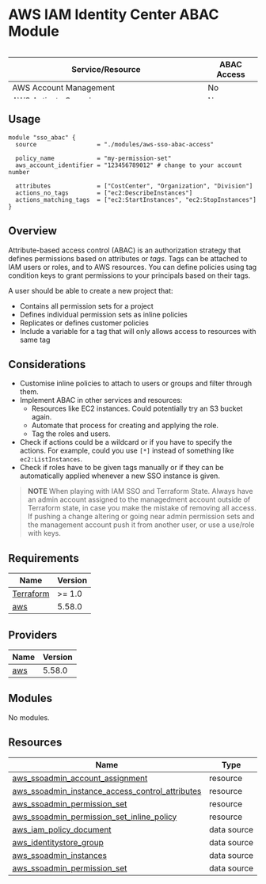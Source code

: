# AWS IAM Identity Center ABAC Module
<div style="height:100px;overflow:auto;">

| Service/Resource | ABAC Access |
|------------------|-------------|
| AWS Account Management | No |
|AWS Activate Console| No |
|AWS Amplify Admin|	No|
|AWS Amplify|	Partial|
|AWS Amplify UI Builder|	Yes|
|Apache Kafka APIs for Amazon MSK clusters|	No|
|Amazon API Gateway|	No|
|Amazon API Gateway Management|	Yes|
|Amazon API Gateway Management V2|	Yes|
|AWS App Studio|	No|
|AWS App2Container|	No|
|AWS AppConfig|	Yes|
|AWS AppFabric|	Yes|
|Amazon AppFlow|	Yes|
|Amazon AppIntegrations|	Yes|
|Application Auto Scaling|	Yes|
|AWS Application Cost Profiler|	No|
|AWS Application Discovery  Arsenal|	No|
|AWS Application Discovery Service|	No|
|AWS Application Migration Service|	Yes|
|AWS Application Transformation Service|	No|
|AWS App Mesh|	Yes|
|AWS App Mesh Preview|	No|
|AWS App Runner|	Yes|
|Amazon AppStream 2.0|	Yes|
|AWS AppSync|	Yes|
|AWS Artifact|	No|
|Amazon Athena|	Yes|
|AWS Audit Manager|	Yes|
|AWS Auto Scaling|	No|
|AWS B2B Data Interchange|	Yes|
|AWS Backup|	Yes|
|AWS Backup Gateway|	Yes|
|AWS Backup storage|	No|
|AWS Batch|	Yes|
|Amazon Bedrock|	Yes|
|AWS Billing and Cost Management|	No|
|AWS Billing and Cost Management Data Exports|	Yes|
|AWS Billing Conductor|	Yes|
|Amazon Braket|	Yes|
|AWS Budget Service|	No|
|AWS BugBust|	Yes|
|AWS Certificate Manager (ACM)|	Yes|
|AWS Chatbot|	No|
|Amazon Chime|	Yes|
|AWS Clean Rooms|	Yes|
|AWS Clean Rooms ML|	Yes|
|AWS Client VPN|	No|
|AWS Cloud9|	Yes|
|AWS Cloud Control API|	No|
|Amazon Cloud Directory|	No|
|AWS CloudFormation|	Yes|
|Amazon CloudFront|	Partial|
|Amazon CloudFront KeyValueStore|	No|
|AWS CloudHSM|	Yes|
|AWS Cloud Map|	Yes|
|Amazon CloudSearch|	No|
|AWS CloudShell|	No|
|AWS CloudTrail|	Yes|
|AWS CloudTrail Data|	Yes|
|Amazon CloudWatch|	Yes|
|Amazon CloudWatch Application Insights|	No|
|Amazon CloudWatch Application Signals|	Yes|
|Amazon CloudWatch Evidently|	Yes|
|Amazon CloudWatch Internet Monitor|	Yes|
|Amazon CloudWatch Logs|	Partial|
|Amazon CloudWatch Network Monitor|	Yes|
|Amazon CloudWatch Observability Access Manager|	Yes|
|Amazon CloudWatch RUM|	Yes|
|Amazon CloudWatch Synthetics|	Yes|
|AWS CodeArtifact|	Yes|
|AWS CodeBuild|	Partial (Info)|
|Amazon CodeCatalyst|	Yes|
|AWS CodeCommit|	Yes|
|AWS CodeConnections|	Yes|
|AWS CodeDeploy|	Yes|
|AWS CodeDeploy secure host commands service|	No|
|Amazon CodeGuru Profiler|	Yes|
|Amazon CodeGuru Reviewer|	Yes|
|Amazon CodeGuru Security|	Yes|
|AWS CodePipeline|	Yes|
|AWS CodeStar|	Yes|
|AWS CodeStar Connections|	Yes|
|AWS CodeStar Notifications|	Yes|
|Amazon CodeWhisperer|	Yes|
|Amazon Cognito|	Yes|
|Amazon Cognito Sync|	No|
|Amazon Cognito user pools|	Yes|
|Amazon Comprehend|	Yes|
|Amazon Comprehend Medical|	No|
|AWS Compute Optimizer|	No|
|AWS Config|	Yes|
|Amazon Connect|	Yes|
|Amazon Connect Cases|	Yes|
|Amazon Connect Customer Profiles|	Yes|
|Amazon Connect High-volume outbound communications|	Yes|
|Amazon Connect Voice ID|	Yes|
|AWS Console Mobile Application|	No|
|AWS Consolidated Billing|	No|
|AWS Control Catalog|	No|
|AWS Control Tower|	No|
|AWS Cost and Usage Report|	No|
|AWS Cost Explorer|	Yes|
|AWS Cost Optimization Hub|	No|
|AWS  Customer Verification Service|	No|
|AWS Database Migration Service|	Yes|
|Database Query Metadata Service|	No|
|AWS Data Exchange|	Yes|
|Amazon Data Lifecycle Manager|	Yes|
|AWS Data Pipeline|	Partial|
|AWS DataSync|	Yes|
|Amazon DataZone|	No|
|AWS Deadline Cloud|	Yes|
|AWS DeepComposer|	Yes|
|AWS DeepRacer|	Yes|
|Amazon Detective|	Yes|
|AWS Device Farm|	Yes|
|Amazon DevOps Guru|	No|
|AWS Diagnostic tools|	Yes|
|AWS Direct Connect|	Yes|
|AWS Directory Service|	Yes|
|Amazon DocumentDB Elastic Clusters|	Yes|
|Amazon DynamoDB Accelerator (DAX)|	No|
|Amazon DynamoDB|	No|
|Amazon Elastic Compute Cloud (Amazon EC2)|	Yes|
|Amazon EC2 Auto Scaling|	Yes|
|EC2 Image Builder|	Yes|
|Amazon EC2 Instance Connect|	No|
|Amazon ElastiCache|	Yes|
|AWS Elastic Beanstalk|	Yes|
|Amazon Elastic Block Store (Amazon EBS)|	Yes|
|Amazon Elastic Container Registry (Amazon ECR)|	Yes|
|Amazon Elastic Container Registry Public (Amazon ECR Public)|	Yes|
|Amazon Elastic Container Service (Amazon ECS)|	Yes|
|AWS Elastic Disaster Recovery|	Yes|
|Amazon Elastic File System (Amazon EFS)|	Partial|
|Amazon Elastic Inference|	No|
|Amazon Elastic Kubernetes Service (Amazon EKS)|	Yes|
|Amazon Elastic Kubernetes Service (Amazon EKS) Auth|	No|
|AWS Elastic Load Balancing|	Partial|
|Amazon Elastic Transcoder|	No|
|AWS Elemental Appliances and Software Activation Service|	Yes|
|AWS Elemental Appliances and Software|	Yes|
|AWS Elemental MediaConnect|	No|
|AWS Elemental MediaConvert|	Yes|
|AWS Elemental MediaLive|	Yes|
|AWS Elemental MediaPackage|	Yes|
|AWS Elemental MediaPackage V2|	Yes|
|AWS Elemental MediaPackage VOD|	Yes|
|AWS Elemental MediaStore|	Yes|
|AWS Elemental MediaTailor|	Yes|
|AWS Elemental Support Cases|	No|
|AWS Elemental Support Content|	No|
|Amazon EMR|	Yes|
|Amazon EMR on EKS|	Yes|
|Amazon EMR Serverless|	Yes|
|AWS Entity Resolution|	Yes|
|Amazon EventBridge|	Yes|
|Amazon EventBridge Pipes|	Yes|
|Amazon EventBridge Scheduler|	Yes|
|Amazon EventBridge Schemas|	Yes|
|AWS Fault Injection Service|	Yes|
|Amazon FinSpace|	Yes|
|Amazon FinSpace API|	No|
|AWS Firewall Manager|	Yes|
|Fleet Hub for AWS IoT Device Management|	Yes|
|Amazon Forecast|	Yes|
|Amazon Fraud Detector|	Yes|
|FreeRTOS|	Yes|
|AWS Free Tier|	No|
|Amazon FSx|	Yes|
|Amazon GameLift|	Yes|
|AWS Global Accelerator|	Yes|
|AWS Glue|	Partial|
|AWS Glue DataBrew|	Yes|
|AWS Ground Station|	Yes|
|Amazon Ground Truth Labeling|	No|
|Amazon GuardDuty|	Yes|
|AWS Health APIs And Notifications|	No|
|AWS HealthImaging|	Yes|
|AWS HealthLake|	Yes|
|AWS HealthOmics|	Yes|
|AWS IAM Identity Center|	Partial|
|IAM Identity Center Directory|	No|
|IAM Identity Center Identity Store|	No|
|IAM Identity Center OIDC service|	No|
|AWS Identity and Access Management (IAM)|	Partial (Info)|
|AWS Identity and Access Management Access Analyzer|	Yes|
|AWS Identity and Access Management Roles Anywhere|	Yes|
|AWS Identity Store Auth|	No|
|AWS Identity Sync|	No|
|AWS Import/Export|	No|
|Amazon Inspector|	Yes|
|Amazon Inspector Classic|	No|
|Amazon InspectorScan|	No|
|Amazon Interactive Video Service|	Yes|
|Amazon Interactive Video Service Chat|	Yes|
|AWS Invoicing|	No|
|AWS IoT 1-Click|	Yes|
|AWS IoT Analytics|	Yes|
|AWS IoT|	Yes|
|AWS IoT Core Device Advisor|	Yes|
|AWS IoT Device Tester|	No|
|AWS IoT Events|	Yes|
|AWS IoT FleetWise|	Yes|
|AWS IoT Greengrass|	Yes|
|AWS IoT Greengrass V2|	Partial|
|AWS IoT Jobs DataPlane|	No|
|AWS IoT RoboRunner|	No|
|AWS IoT SiteWise|	Yes|
|AWS IoT TwinMaker|	Yes|
|AWS IoT Wireless|	Yes|
|AWS IQ|	No|
|AWS IQ Permissions|	No|
|Amazon Kendra|	Yes|
|Amazon Kendra Intelligent Ranking|	Yes|
|AWS Key Management Service (AWS KMS)|	Yes|
|Amazon Keyspaces (for Apache Cassandra)|	Yes|
|Amazon Managed Service for Apache Flink|	Yes|
|Amazon Managed Service for Apache Flink V2|	Yes|
|Amazon Data Firehose|	Yes|
|Amazon Kinesis Data Streams|	No|
|Amazon Kinesis Video Streams|	Yes|
|AWS Lake Formation|	No|
|AWS Lambda|	Partial (Info)|
|AWS Launch Wizard|	No|
|Amazon Lex|	Yes|
|Amazon Lex V2|	Yes|
|AWS License Manager|	Yes|
|AWS License Manager Linux Subscriptions Manager|	No|
|AWS License Manager User Subscriptions|	No|
|Amazon Lightsail|	Partial (Info)|
|Amazon Location Service|	Yes|
|Amazon Lookout for Equipment|	Yes|
|Amazon Lookout for Metrics|	Yes|
|Amazon Lookout for Vision|	Yes|
|Amazon Machine Learning|	No|
|Amazon Macie|	Yes|
|AWS Mainframe Modernization|	Yes|
|AWS Mainframe Modernization Application  Testing|	Yes|
|Amazon Managed Blockchain|	Yes|
|Amazon Managed Blockchain Query|	No|
|Amazon Managed Grafana|	Yes|
|Amazon Managed Service for Prometheus|	Yes|
|Amazon Managed Streaming for Apache Kafka (MSK)|	Yes|
|Amazon Managed Streaming for Kafka Connect|	No|
|Amazon Managed Workflows for Apache Airflow|	Yes|
|AWS Marketplace|	No|
|AWS Marketplace Catalog|	Yes|
|AWS Marketplace Commerce Analytics|	No|
|AWS Marketplace Deployment Service|	Yes|
|AWS Marketplace Discovery|	No|
|AWS Marketplace Entitlement Service|	No|
|AWS Marketplace Image Building Service|	No|
|AWS Marketplace Management Portal|	No|
|AWS Marketplace Metering Service|	No|
|AWS Marketplace Private Marketplace|	No|
|AWS Marketplace Procurement Systems Integration|	No|
|AWS Marketplace Seller Reporting|	No|
|AWS Marketplace Vendor Insights|	Yes|
|Amazon Mechanical Turk|	No|
|Amazon MediaImport|	No|
|Amazon MemoryDB|	Yes|
|Amazon Message Delivery Service|	No|
|Amazon Message Gateway Service|	No|
|AWS Microservice Extractor for .NET|	No|
|AWS Migration Acceleration Program Credits|	No|
|AWS Migration Hub|	No|
|AWS Migration Hub                Orchestrator|	Yes|
|AWS Migration Hub Refactor Spaces|	Yes|
|AWS Migration Hub                Strategy Recommendations|	No|
|Amazon Monitron|	Yes|
|Amazon MQ|	Yes|
|Amazon Neptune|	No|
|Amazon Neptune Analytics|	Yes|
|AWS Network Firewall|	Yes|
|AWS Network Manager|	Yes|
|AWS Network Manager Chat|	No|
|Amazon Nimble Studio|	Yes|
|Amazon One Enterprise|	Yes|
|Amazon OpenSearch A313  Ingestion|	Yes|
|Amazon OpenSearch Serverless|	Yes|
|Amazon OpenSearch Service|	Yes|
|AWS OpsWorks|	No|
|AWS OpsWorks Configuration Management|	No|
|AWS Organizations|	Yes|
|AWS Outposts|	Yes|
|AWS Panorama|	Yes|
|AWS Partner Central account management|	No|
|AWS Payment Cryptography|	Yes|
|AWS Payments|	No|
|AWS Performance Insights|	No|
|Amazon Personalize|	No|
|Amazon Pinpoint|	Yes|
|Amazon Pinpoint Email Service|	Yes|
|Amazon Pinpoint SMS and Voice Service|	No|
|Amazon Pinpoint SMS and Voice Service V2|	Yes|
|Amazon Polly|	No|
|AWS Price List|	No|
|AWS Private 5G|	Yes|
|AWS Private CA Connector for Active Directory|	Yes|
|AWS Private CA Connector for SCEP|	Yes|
|AWS Private Certificate Authority (AWS Private CA)|	Yes|
|AWS Proton|	Yes|
|AWS Purchase Orders Console|	Yes|
|Amazon Q Business|	Yes|
|Amazon Q Business Q Apps|	No|
|Amazon Q Developer|	No|
|Amazon Q  in Connect|	Yes|
|Amazon Quantum Ledger Database (Amazon QLDB)|	Yes|
|Amazon QuickSight|	Yes|
|Amazon RDS Data API|	No|
|Amazon RDS IAM Authentication|	No|
|AWS Recycle Bin|	Yes|
|Amazon Redshift|	Yes|
|Amazon Redshift Data API|	No|
|Amazon Redshift Serverless|	Yes|
|Amazon Rekognition|	Yes|
|Amazon Relational Database Service (Amazon RDS) (Info)|	Yes|
|AWS re:Post Private|	Yes|
|AWS Resilience Hub|	Yes|
|AWS Resource Access Manager (AWS RAM)|	Yes|
|AWS Resource Explorer|	Yes|
|AWS Resource Groups|	Yes|
|AWS Resource Groups Tagging API|	No|
|Amazon RHEL Knowledgebase Portal|	No|
|AWS RoboMaker|	Yes|
|Amazon Route 53|	No|
|Amazon Route 53 Application Recovery Controller - Zonal Shift|	No|
|Amazon Route 53 Domains|	No|
|Amazon Route 53 Profiles|	Yes|
|Amazon Route 53 Recovery Cluster|	No|
|Amazon Route 53 Recovery Control Config|	Yes|
|Amazon Route 53 Recovery Readiness|	Yes|
|Amazon Route 53 Resolver|	Yes|
|Amazon S3 Express|	No|
|Amazon S3 Glacier|	Yes|
|Amazon SageMaker|	Yes|
|Amazon SageMaker geospatial capabilities|	Yes|
|Amazon SageMaker Ground Truth Synthetic|	No|
|Amazon SageMaker with MLflow|	No|
|AWS Savings Plans|	Yes|
|AWS Secrets Manager|	Yes|
|AWS Security Hub|	Yes|
|Amazon Security Lake|	No|
|AWS Security Token Service (AWS STS)|	Yes|
|AWS Serverless Application Repository|	No|
|AWS Service Catalog|	Yes|
|Service Quotas|	Yes|
|AWS Shield|	Yes|
|AWS Signer|	Yes|
|AWS Signin|	No|
|Amazon SimpleDB|	No|
|Amazon Simple Email Service ‐ Mail Manager|	Yes|
|Amazon Simple Email Service (Amazon SES) v2|	Yes|
|Amazon Simple Notification Service (Amazon SNS)|	Yes|
|Amazon Simple Queue Service (Amazon SQS)|	Partial|
|Amazon Simple Storage Service (Amazon S3)|	Partial (Info)|
|Amazon Simple Storage Service (Amazon S3) Object Lambda|	No|
|Amazon Simple Storage Service (Amazon S3) on AWS Outposts|	No|
|Amazon Simple Workflow Service (Amazon SWF)|	Yes|
|AWS SimSpace Weaver|	Yes|
|AWS Site-to-Site VPN|	No|
|AWS Snowball|	No|
|AWS Snowball Edge|	No|
|AWS Snow Device Management|	Yes|
|AWS SQL Workbench|	Yes|
|AWS Step Functions|	Yes|
|AWS Storage Gateway|	Yes|
|AWS Supply Chain|	Yes|
|AWS Support App in Slack|	No|
|AWS Support|	No|
|AWS Support Plans|	No|
|AWS Support Recommendations|	No|
|AWS Sustainability|	No|
|AWS Systems Manager|	Yes|
|AWS Systems Manager for SAP|	Yes|
|AWS Systems Manager GUI Connect|	No|
|AWS Systems Manager Incident Manager|	Yes|
|AWS Systems Manager Incident Manager Contacts|	No|
|AWS Systems Manager Quick Setup|	Yes|
|Tag Editor|	No|
|AWS Tax Settings|	No|
|AWS Telco Network Builder|	Yes|
|Amazon Textract|	No|
|Amazon Timestream|	Yes|
|Amazon Timestream Influxdb|	Yes|
|AWS Tiros API (for Reachability Analyzer)|	No|
|Amazon Transcribe|	Yes|
|AWS Transfer Family|	Yes|
|Amazon Translate|	Yes|
|AWS Trusted Advisor|	No|
|AWS User Notifications|	Yes|
|AWS User Notifications Contacts|	Yes|
|AWS User Subscriptions|	No|
|AWS Verified Access|	No|
|Amazon Verified Permissions|	No|
|Amazon Virtual Private Cloud (Amazon VPC)|	Yes|
|Amazon VPC Lattice|	Yes|
|Amazon VPC Lattice Services|	No|
|AWS WAF|	Yes|
|AWS WAF  Classic|	Yes|
|AWS WAF  Regional|	Yes|
|AWS Well-Architected Tool|	Yes|
|AWS Wickr|	Yes|
|Amazon WorkDocs|	No|
|Amazon WorkMail|	Yes|
|Amazon WorkMail Message Flow|	No|
|Amazon WorkSpaces|	Yes|
|Amazon WorkSpaces Secure Browser|	Yes|
|Amazon WorkSpaces Thin Client|	Yes|
|AWS X-Ray|	Partial (Info)|
</div>

## Usage
```hcl
module "sso_abac" {
  source                 = "./modules/aws-sso-abac-access"

  policy_name            = "my-permission-set"
  aws_account_identifier = "123456789012" # change to your account number
  
  attributes             = ["CostCenter", "Organization", "Division"]
  actions_no_tags        = ["ec2:DescribeInstances"]
  actions_matching_tags  = ["ec2:StartInstances", "ec2:StopInstances"]
}
```

## Overview
Attribute-based access control (ABAC) is an authorization strategy that defines permissions based
on attributes or *tags*. Tags can be attached to IAM users or roles, and to AWS resources. You can
define policies using tag condition keys to grant permissions to your principals based on their tags.

A user should be able to create a new project that:
* Contains all permission sets for a project
* Defines individual permission sets as inline policies
* Replicates or defines customer policies
* Include a variable for a tag that will only allows access to resources with same tag

## Considerations
* Customise inline policies to attach to users or groups and filter through them.
* Implement ABAC in other services and resources:
    * Resources like EC2 instances. Could potentially try an S3 bucket again.
    * Automate that process for creating and applying the role. 
    * Tag the roles and users.
* Check if actions could be a wildcard or if you have to specify the actions.
For example, could you use `[*]` instead of something like `ec2:ListInstances`.
* Check if roles have to be given tags manually or if they can be automatically
applied whenever a new SSO instance is given.

> **NOTE**
> When playing with IAM SSO and Terraform State. Always have an admin account 
> assigned to the managedment account outside of Terraform state, in case you
> make the mistake of removing all access. If pushing a change altering or 
> going near admin permission sets and the management account push it from 
> another user, or use a use/role with keys.

## Requirements
| Name | Version |
|------|---------|
| [Terraform](https://github.com/terraform-aws-modules/terraform-aws-vpc/blob/master/README.md#requirement_terraform) | >= 1.0|
| [aws](https://github.com/terraform-aws-modules/terraform-aws-vpc/blob/master/README.md#requirement_aws) | 5.58.0 |

## Providers
| Name | Version |
|------|---------|
| [aws](https://github.com/terraform-aws-modules/terraform-aws-vpc/blob/master/README.md#requirement_aws) | 5.58.0 |

## Modules
No modules.

## Resources
| Name | Type |
|------|---------|
| [aws_ssoadmin_account_assignment](https://registry.terraform.io/providers/hashicorp/aws/latest/docs/resources/ssoadmin_account_assignment) | resource |
| [aws_ssoadmin_instance_access_control_attributes](https://registry.terraform.io/providers/hashicorp/aws/latest/docs/resources/ssoadmin_instance_access_control_attributes) | resource |
| [aws_ssoadmin_permission_set](https://registry.terraform.io/providers/hashicorp/aws/latest/docs/resources/ssoadmin_permission_set) | resource |
| [aws_ssoadmin_permission_set_inline_policy](https://registry.terraform.io/providers/hashicorp/aws/latest/docs/resources/ssoadmin_permission_set_inline_policy) | resource |
| [aws_iam_policy_document](https://registry.terraform.io/providers/hashicorp/aws/latest/docs/data-sources/iam_policy_document) | data source |
| [aws_identitystore_group](https://registry.terraform.io/providers/hashicorp/aws/latest/docs/resources/identitystore_group) | data source |
| [aws_ssoadmin_instances](https://registry.terraform.io/providers/hashicorp/aws/latest/docs/data-sources/ssoadmin_instances) | data source |
| [aws_ssoadmin_permission_set](https://registry.terraform.io/providers/hashicorp/aws/latest/docs/data-sources/ssoadmin_permission_set) | data source |
